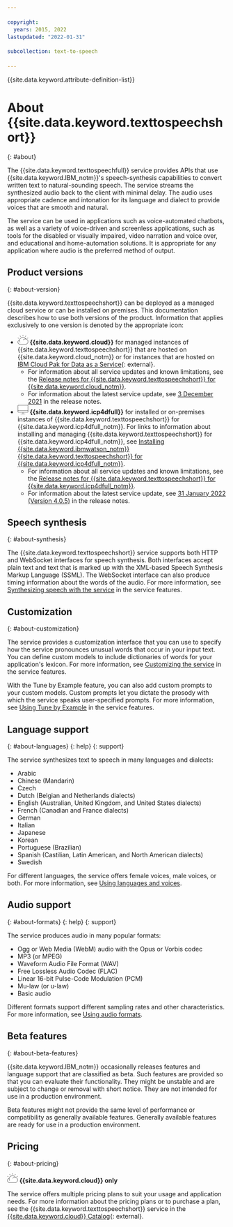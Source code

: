 ```yaml
---

copyright:
  years: 2015, 2022
lastupdated: "2022-01-31"

subcollection: text-to-speech

---
```


{{site.data.keyword.attribute-definition-list}}

# About {{site.data.keyword.texttospeechshort}}
{: #about}

The {{site.data.keyword.texttospeechfull}} service provides APIs that use {{site.data.keyword.IBM_notm}}'s speech-synthesis capabilities to convert written text to natural-sounding speech. The service streams the synthesized audio back to the client with minimal delay. The audio uses appropriate cadence and intonation for its language and dialect to provide voices that are smooth and natural.

The service can be used in applications such as voice-automated chatbots, as well as a variety of voice-driven and screenless applications, such as tools for the disabled or visually impaired, video narration and voice over, and educational and home-automation solutions. It is appropriate for any application where audio is the preferred method of output.

## Product versions
{: #about-version}

{{site.data.keyword.texttospeechshort}} can be deployed as a managed cloud service or can be installed on premises. This documentation describes how to use both versions of the product. Information that applies exclusively to one version is denoted by the appropriate icon:

-   ![IBM Cloud only](images/ibm-cloud.png) **{{site.data.keyword.cloud}}** for managed instances of {{site.data.keyword.texttospeechshort}} that are hosted on {{site.data.keyword.cloud_notm}} or for instances that are hosted on [IBM Cloud Pak for Data as a Service](https://dataplatform.cloud.ibm.com/docs/content/wsj/landings/wtts.html){: external}.
    -   For information about all service updates and known limitations, see the [Release notes for {{site.data.keyword.texttospeechshort}} for {{site.data.keyword.cloud_notm}}](/docs/text-to-speech?topic=text-to-speech-release-notes).
    -   For information about the latest service update, see [3 December 2021](/docs/text-to-speech?topic=text-to-speech-release-notes#text-to-speech-3december2021) in the release notes.
-   ![Cloud Pak for Data only](images/cloud-pak.png) **{{site.data.keyword.icp4dfull}}** for installed or on-premises instances of {{site.data.keyword.texttospeechshort}} for {{site.data.keyword.icp4dfull_notm}}. For links to information about installing and managing {{site.data.keyword.texttospeechshort}} for {{site.data.keyword.icp4dfull_notm}}, see [Installing {{site.data.keyword.ibmwatson_notm}} {{site.data.keyword.texttospeechshort}} for {{site.data.keyword.icp4dfull_notm}}](/docs/text-to-speech?topic=text-to-speech-speech-install-data).
    -   For information about all service updates and known limitations, see the [Release notes for {{site.data.keyword.texttospeechshort}} for {{site.data.keyword.icp4dfull_notm}}](/docs/text-to-speech?topic=text-to-speech-release-notes-data).
    -   For information about the latest service update, see [31 January 2022 (Version 4.0.5)](/docs/text-to-speech?topic=text-to-speech-release-notes-data#text-to-speech-data-31january2022) in the release notes.

## Speech synthesis
{: #about-synthesis}

The {{site.data.keyword.texttospeechshort}} service supports both HTTP and WebSocket interfaces for speech synthesis. Both interfaces accept plain text and text that is marked up with the XML-based Speech Synthesis Markup Language (SSML). The WebSocket interface can also produce timing information about the words of the audio. For more information, see [Synthesizing speech with the service](/docs/text-to-speech?topic=text-to-speech-service-features#features-synthesis-interfaces) in the service features.

## Customization
{: #about-customization}

The service provides a customization interface that you can use to specify how the service pronounces unusual words that occur in your input text. You can define custom models to include dictionaries of words for your application's lexicon. For more information, see [Customizing the service](/docs/text-to-speech?topic=text-to-speech-service-features#features-customization) in the service features.

With the Tune by Example feature, you can also add custom prompts to your custom models. Custom prompts let you dictate the prosody with which the service speaks user-specified prompts. For more information, see [Using Tune by Example](/docs/text-to-speech?topic=text-to-speech-service-features#features-tune-by-example) in the service features.

## Language support
{: #about-languages}
{: help}
{: support}

The service synthesizes text to speech in many languages and dialects:

-   Arabic
-   Chinese (Mandarin)
-   Czech
-   Dutch (Belgian and Netherlands dialects)
-   English (Australian, United Kingdom, and United States dialects)
-   French (Canadian and France dialects)
-   German
-   Italian
-   Japanese
-   Korean
-   Portuguese (Brazilian)
-   Spanish (Castilian, Latin American, and North American dialects)
-   Swedish

For different languages, the service offers female voices, male voices, or both. For more information, see [Using languages and voices](/docs/text-to-speech?topic=text-to-speech-voices).

## Audio support
{: #about-formats}
{: help}
{: support}

The service produces audio in many popular formats:

-   Ogg or Web Media (WebM) audio with the Opus or Vorbis codec
-   MP3 (or MPEG)
-   Waveform Audio File Format (WAV)
-   Free Lossless Audio Codec (FLAC)
-   Linear 16-bit Pulse-Code Modulation (PCM)
-   Mu-law (or u-law)
-   Basic audio

Different formats support different sampling rates and other characteristics. For more information, see [Using audio formats](/docs/text-to-speech?topic=text-to-speech-audio-formats).

## Beta features
{: #about-beta-features}

{{site.data.keyword.IBM_notm}} occasionally releases features and language support that are classified as beta. Such features are provided so that you can evaluate their functionality. They might be unstable and are subject to change or removal with short notice. They are not intended for use in a production environment.

Beta features might not provide the same level of performance or compatibility as generally available features. Generally available features are ready for use in a production environment.

## Pricing
{: #about-pricing}

![IBM Cloud only](images/ibm-cloud.png) **{{site.data.keyword.cloud}} only**

The service offers multiple pricing plans to suit your usage and application needs. For more information about the pricing plans or to purchase a plan, see the {{site.data.keyword.texttospeechshort}} service in the [{{site.data.keyword.cloud}} Catalog](https://{DomainName}/catalog/text-to-speech){: external}.
